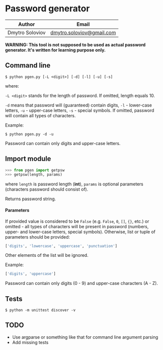 # Password generator

| Author | Email |
| --- | --- |
| Dmytro Soloviov | [dmytro.soloviov@gmail.com](mailto:dmytro.soloviov@gmail.com) |

**WARNING: This tool is not supposed to be used as actual password generator.  It's written for learning purpose only.**

## Command line

```shell
$ python pgen.py [-L <digit>] [-d] [-l] [-u] [-s]
```

where:

`-L <digit>` stands for the length of password. If omitted, length equals 10.

`-d` means that password will (guaranteed) contain digits, `-l` - lower-case letters, `-u` - upper-case letters, `-s` - special symbols. If omitted, password will contain all types of characters.

Example:

```shell
$ python pgen.py -d -u
```

Password can contain only digits and upper-case letters.

## Import module

```python
>>> from pgen import getpsw
>>> getpsw(length, params)
```

where `length` is password length (**int**), `params` is optional parameters (characters password should consist of).

Returns password string.

#### Parameters

If provided value is considered to be `False` (e.g. `False`, `0`, `[]`, `{}`, etc.) or omitted - all types of characters will be present in password (numbers, upper- and lower-case letters, special symbols). Otherwise, list or tuple of parameters should be provided:

```python
['digits', 'lowercase', 'uppercase', 'punctuation']
```
Other elements of the list will be ignored.

Example:

```python
['digits', 'uppercase']
```

Password can contain only digits (0 - 9) and upper-case characters (A - Z).

## Tests

```shell
$ python -m unittest discover -v
```

## TODO

- Use argparse or something like that for command line argument parsing
- Add missing tests
